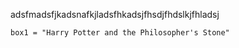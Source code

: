 

adsfmadsfjkadsnafkjladsfhkadsjfhsdjfhdslkjfhladsj





`box1 = "Harry Potter and the Philosopher's Stone"` 
